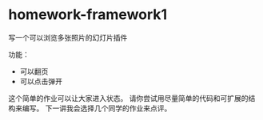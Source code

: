 # homework-framework1
写一个可以浏览多张照片的幻灯片插件

功能：
* 可以翻页
* 可以点击弹开

这个简单的作业可以让大家进入状态。
请你尝试用尽量简单的代码和可扩展的结构来编写。
下一讲我会选择几个同学的作业来点评。
